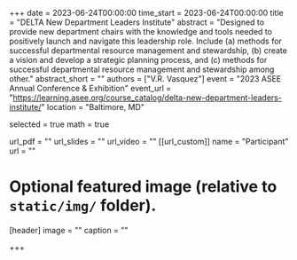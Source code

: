 +++
date = 2023-06-24T00:00:00
time_start = 2023-06-24T00:00:00
title = "DELTA New Department Leaders Institute"
abstract = "Designed to provide new department chairs with the knowledge and tools needed to positively launch and navigate this
leadership role. Include (a) methods for successful departmental resource management and stewardship, (b) create a vision and develop a strategic planning process, and (c) methods for successful departmental resource management and stewardship among other."
abstract_short = ""
authors = ["V.R. Vasquez"]
event = "2023 ASEE Annual Conference & Exhibition"
event_url = "https://learning.asee.org/course_catalog/delta-new-department-leaders-institute/"
location = "Baltimore, MD"

selected = true
math = true

url_pdf = ""
url_slides = ""
url_video = ""
[[url_custom]]
    name = "Participant"
    url = ""



# Optional featured image (relative to `static/img/` folder).
[header]
image = ""
caption = ""

+++

